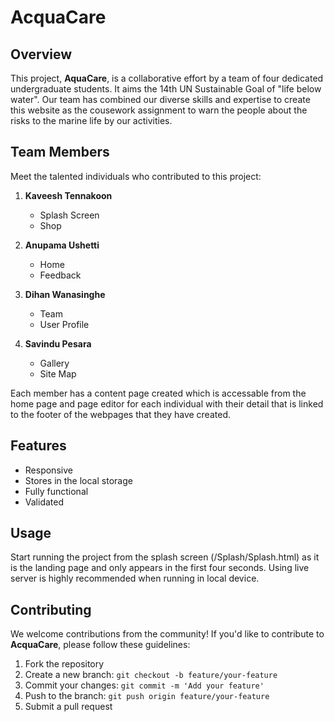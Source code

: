 # AcquaCare

## Overview

This project, **AquaCare**, is a collaborative effort by a team of four dedicated undergraduate students. It aims the 14th UN Sustainable Goal of "life below water". Our team has combined our diverse skills and expertise to create this website as the cousework assignment to warn the people about the risks to the marine life by our activities.

## Team Members

Meet the talented individuals who contributed to this project:

1. **Kaveesh Tennakoon**
   - Splash Screen
   - Shop

2. **Anupama Ushetti** 
   - Home
   - Feedback

3. **Dihan Wanasinghe**
   - Team
   - User Profile

4. **Savindu Pesara**
   - Gallery
   - Site Map

Each member has a content page created which is accessable from the home page and page editor for each individual with their detail that is linked to the footer of the webpages that they have created.

## Features

- Responsive
- Stores in the local storage
- Fully functional
- Validated

## Usage

Start running the project from the splash screen (/Splash/Splash.html) as it is the landing page and only appears in the first four seconds. Using live server is highly recommended when running in local device. 

## Contributing

We welcome contributions from the community! If you'd like to contribute to **AcquaCare**, please follow these guidelines:

1. Fork the repository
2. Create a new branch: `git checkout -b feature/your-feature`
3. Commit your changes: `git commit -m 'Add your feature'`
4. Push to the branch: `git push origin feature/your-feature`
5. Submit a pull request
